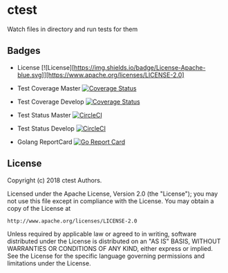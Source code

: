 # ctest

Watch files in directory and run tests for them


## Badges

* License [![License][https://img.shields.io/badge/License-Apache-blue.svg]][https://www.apache.org/licenses/LICENSE-2.0]

* Test Coverage Master [![Coverage Status](https://coveralls.io/repos/github/repejota/ctest/badge.svg?branch=master)](https://coveralls.io/github/repejota/ctest?branch=master)
* Test Coverage Develop [![Coverage Status](https://coveralls.io/repos/github/repejota/ctest/badge.svg?branch=develop)](https://coveralls.io/github/repejota/ctest?branch=develop)

* Test Status Master [![CircleCI](https://circleci.com/gh/repejota/ctest/tree/master.svg?style=svg)](https://circleci.com/gh/repejota/ctest/tree/master)
* Test Status Develop [![CircleCI](https://circleci.com/gh/repejota/ctest/tree/develop.svg?style=svg)](https://circleci.com/gh/repejota/ctest/tree/develop)

* Golang ReportCard [![Go Report Card](https://goreportcard.com/badge/github.com/repejota/ctest)](https://goreportcard.com/report/github.com/repejota/ctest)

## License

Copyright (c) 2018 ctest Authors.

Licensed under the Apache License, Version 2.0 (the "License");
you may not use this file except in compliance with the License.
You may obtain a copy of the License at

    http://www.apache.org/licenses/LICENSE-2.0

Unless required by applicable law or agreed to in writing, software
distributed under the License is distributed on an "AS IS" BASIS,
WITHOUT WARRANTIES OR CONDITIONS OF ANY KIND, either express or implied.
See the License for the specific language governing permissions and
limitations under the License.
